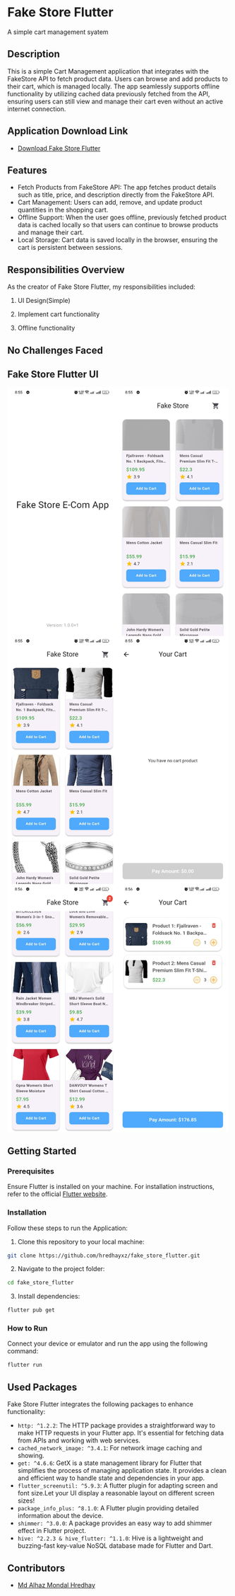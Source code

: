# Fake Store Flutter
 A simple cart management syatem


## Description
This is a simple Cart Management application that integrates with the FakeStore API to fetch product data. Users can browse and add products to their cart, which is managed locally. The app seamlessly supports offline functionality by utilizing cached data previously fetched from the API, ensuring users can still view and manage their cart even without an active internet connection.

## Application Download Link
- [Download Fake Store Flutter](https://drive.google.com/file/d/1Y8gdqFEMJC8iRdLDI-0h0kV3WQsueNoC/view?usp=sharing)


## Features
- Fetch Products from FakeStore API: The app fetches product details such as title, price, and description directly from the FakeStore API.
- Cart Management: Users can add, remove, and update product quantities in the shopping cart.
- Offline Support: When the user goes offline, previously fetched product data is cached locally so that users can continue to browse products and manage their cart.
- Local Storage: Cart data is saved locally in the browser, ensuring the cart is persistent between sessions.


## Responsibilities Overview
As the creator of Fake Store Flutter, my responsibilities included:

1. UI Design(Simple)
  
2. Implement cart functionality

3. Offline functionality


## No Challenges Faced


## Fake Store Flutter UI

<div style="display: flex; flex-wrap: wrap;">
   <img src="https://github.com/hredhayxz/fake_store_flutter/blob/main/screenshots/1.jpg" width="250" />
   <img src="https://github.com/hredhayxz/fake_store_flutter/blob/main/screenshots/2.jpg" width="250" />
   <img src="https://github.com/hredhayxz/fake_store_flutter/blob/main/screenshots/3.jpg" width="250" />
   <img src="https://github.com/hredhayxz/fake_store_flutter/blob/main/screenshots/4.jpg" width="250" />
   <img src="https://github.com/hredhayxz/fake_store_flutter/blob/main/screenshots/5.jpg" width="250" />
   <img src="https://github.com/hredhayxz/fake_store_flutter/blob/main/screenshots/6.jpg" width="250" />
</div>


## Getting Started

### Prerequisites

Ensure Flutter is installed on your machine. For installation instructions, refer to the official [Flutter website](https://flutter.dev/docs/get-started/install).

### Installation

Follow these steps to run the Application:

1. Clone this repository to your local machine:

```bash
git clone https://github.com/hredhayxz/fake_store_flutter.git
```

2. Navigate to the project folder:

```bash
cd fake_store_flutter
```

3. Install dependencies:

```bash
flutter pub get
```

### How to Run

Connect your device or emulator and run the app using the following command:

```bash
flutter run
```

## Used Packages

Fake Store Flutter integrates the following packages to enhance functionality:
- `http: ^1.2.2`: The HTTP package provides a straightforward way to make HTTP requests in your Flutter app. It's essential for fetching data from APIs and working with web services.
- `cached_network_image: ^3.4.1`: For network image caching and showing.
- `get: ^4.6.6`: GetX is a state management library for Flutter that simplifies the process of managing application state. It provides a clean and efficient way to handle state and dependencies in your app.
- `flutter_screenutil: ^5.9.3`: A flutter plugin for adapting screen and font size.Let your UI display a reasonable layout on different screen sizes!
- `package_info_plus: ^8.1.0`: A Flutter plugin providing detailed information about the device.
- `shimmer: ^3.0.0`: A package provides an easy way to add shimmer effect in Flutter project.
- `hive: ^2.2.3 & hive_flutter: ^1.1.0`: Hive is a lightweight and buzzing-fast key-value NoSQL database made for Flutter and Dart.



## Contributors

- [Md Alhaz Mondal Hredhay](https://github.com/hredhayxz)



